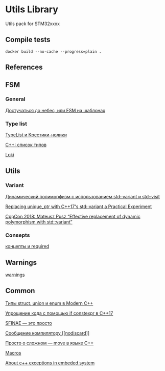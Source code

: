 # Utils Library

Utils pack for STM32xxxx

## Compile tests

```
docker build --no-cache --progress=plain .
```

## References

## FSM

### General

[Достучаться до небес, или FSM на шаблонах](https://habr.com/ru/articles/540984/)

### Type list

[TypeList и Крестики-нолики](https://habr.com/ru/articles/220217/)

[C++: список типов](https://evetro.wordpress.com/2014/05/11/cxx-typelist/)

[Loki](https://github.com/dutor/loki)



## Utils

### Variant

[Динамический полиморфизм с использованием std::variant и std::visit](https://habr.com/ru/companies/otus/articles/546158/)

[Replacing unique_ptr with C++17's std::variant a Practical Experiment](https://www.cppstories.com/2020/09/replacing-into-variant.html/#problem-passing-arguments)

[CppCon 2018: Mateusz Pusz “Effective replacement of dynamic polymorphism with std::variant”](https://www.youtube.com/watch?v=gKbORJtnVu8)

### Consepts

[концепты и required]()



## Warnings

[warnings](https://habr.com/ru/articles/490850/)


## Common

[Типы struct, union и enum в Modern C++](https://habr.com/ru/articles/334988/)

[Упрощение кода с помощью if constexpr в C++17](https://habr.com/ru/articles/351970/)

[SFINAE — это просто](https://habr.com/ru/articles/205772/)

[Сообщение компилятору [[nodiscard]]](https://en.cppreference.com/w/cpp/language/attributes/nodiscard)

[Просто о сложном — move в языке C++](https://habr.com/ru/articles/587644/)

[Macros](https://blog.kowalczyk.info/article/j/guide-to-predefined-macros-in-c-compilers-gcc-clang-msvc-etc..html)

[About c++ exceptions in embeded system](https://stackoverflow.com/a/73177193)